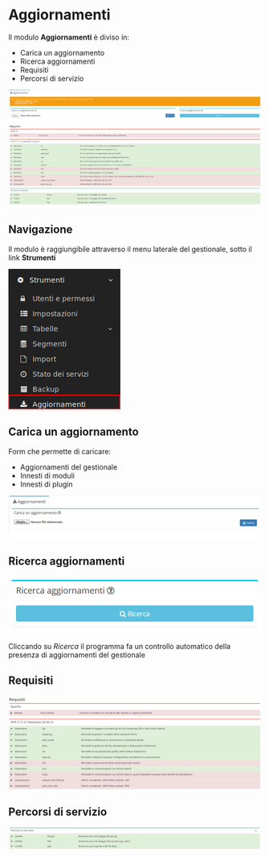 # Aggiornamenti

Il modulo **Aggiornamenti** è diviso in:

* Carica un aggiornamento
* Ricerca aggiornamenti
* Requisiti
* Percorsi di servizio

![](../../../.gitbook/assets/aggiornamenti249-1.png)

## Navigazione

Il modulo è raggiungibile attraverso il menu laterale del gestionale, sotto il link **Strumenti**

![Navigazione modulo aggiornamenti](../../../.gitbook/assets/navigazioneaggiornamenti249-1.png)

## Carica un aggiornamento

Form che permette di caricare:

* Aggiornamenti del gestionale
* Innesti di moduli 
* Innesti di plugin

![](../../../.gitbook/assets/screenaggiornamenti.PNG)

## Ricerca aggiornamenti 

![](../../../.gitbook/assets/ricercaaggiornamenti.PNG)

Cliccando su _Ricerca_ il programma fa un controllo automatico della presenza di aggiornamenti del gestionale

## Requisiti

![](../../../.gitbook/assets/requisiti249.png)

## Percorsi di servizio

![](../../../.gitbook/assets/percorsidiservizio249.png)


